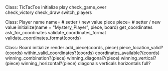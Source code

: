 
Class: TicTacToe
    initialize
    play
    check_game_over  
    check_victory
    check_draw
    switch_players


Class: Player
    name
    name=  # setter / new value
    piece
    piece=   # setter / new value
    initialize(name = "Mystery_Player", piece, board)
    get_coordinates
    ask_for_coordinates
    validate_coordinates_format
    validate_coordinates_format(coords)


Class: Board
    initialize
    render
    add_piece(coords, piece)
    piece_location_valid?(coords)
    within_valid_coordinates?(coords)
    coordinates_available?(coords)
    winning_combination?(piece)
    winning_diagonal?(piece)
    winning_vertical?(piece)
    winning_horizontal?(piece)
    diagonals
    verticals
    horizontals
    full?


